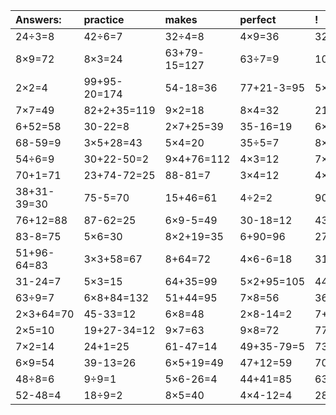 | Answers: | practice | makes | perfect | ! |
| :--- | :--- | :--- | :--- | :--- |
| 24÷3=8 | 42÷6=7 | 32÷4=8 | 4×9=36 | 32÷8=4 | 
| 8×9=72 | 8×3=24 | 63+79-15=127 | 63÷7=9 | 10÷5=2 | 
| 2×2=4 | 99+95-20=174 | 54-18=36 | 77+21-3=95 | 5×5-20=5 | 
| 7×7=49 | 82+2+35=119 | 9×2=18 | 8×4=32 | 21÷3=7 | 
| 6+52=58 | 30-22=8 | 2×7+25=39 | 35-16=19 | 6×6=36 | 
| 68-59=9 | 3×5+28=43 | 5×4=20 | 35÷5=7 | 8×9-47=25 | 
| 54÷6=9 | 30+22-50=2 | 9×4+76=112 | 4×3=12 | 7×4=28 | 
| 70+1=71 | 23+74-72=25 | 88-81=7 | 3×4=12 | 4×5=20 | 
| 38+31-39=30 | 75-5=70 | 15+46=61 | 4÷2=2 | 90-13=77 | 
| 76+12=88 | 87-62=25 | 6×9-5=49 | 30-18=12 | 43+13=56 | 
| 83-8=75 | 5×6=30 | 8×2+19=35 | 6+90=96 | 27+70=97 | 
| 51+96-64=83 | 3×3+58=67 | 8+64=72 | 4×6-6=18 | 31+49=80 | 
| 31-24=7 | 5×3=15 | 64+35=99 | 5×2+95=105 | 44-11=33 | 
| 63÷9=7 | 6×8+84=132 | 51+44=95 | 7×8=56 | 36÷9=4 | 
| 2×3+64=70 | 45-33=12 | 6×8=48 | 2×8-14=2 | 7+49=56 | 
| 2×5=10 | 19+27-34=12 | 9×7=63 | 9×8=72 | 77+24+36=137 | 
| 7×2=14 | 24+1=25 | 61-47=14 | 49+35-79=5 | 73+54+29=156 | 
| 6×9=54 | 39-13=26 | 6×5+19=49 | 47+12=59 | 70+7+85=162 | 
| 48÷8=6 | 9÷9=1 | 5×6-26=4 | 44+41=85 | 63-54=9 | 
| 52-48=4 | 18÷9=2 | 8×5=40 | 4×4-12=4 | 28÷7=4 | 
